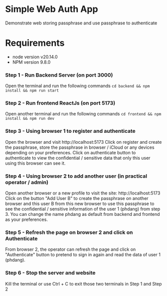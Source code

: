 # Simple Web Auth App
Demonstrate web storing passphrase and use passphrase to authenticate

# Requirements
+ node version v20.14.0
+ NPM version 9.8.0

### Step 1 - Run Backend Server (on port 3000)
Open the terminal and run the following commands
``cd backend && npm install && npm run start``

### Step 2 - Run frontend ReactJs (on port 5173)
Open another terminal and run the following commands
``cd frontend && npm install && npm run dev``

### Step 3 - Using browser 1 to register and authenticate
Open the browser and visit http://localhost:5173
Click on register and create the passphrase, store the passphrase
in browser / iCloud or any devices depending on your preferences.
Click on authenticate button to authenticate to view the confidential / sensitive data
that only this user using this browser can see it.

### Step 4 - Using browser 2 to add another user (in practical operator / admin)
Open another browser or a new profile to visit the site:  http://localhost:5173
Click on the button "Add User B" to create the passphrase on another browser and 
this user B from this new browser to use this passphrase to see the confidential / sensitive information
of the user 1 (phdang) from step 3. You can change the name phdang as default from backend and frontend as your preferences.

### Step 5 - Refresh the page on browser 2 and click on Authenticate
From browser 2, the operator can refresh the page and click on "Authenticate" button to pretend
to sign in again and read the data of user 1 (phdang).

### Step 6 - Stop the server and website
Kill the terminal or use Ctrl + C to exit those two terminals in Step 1 and Step 2


